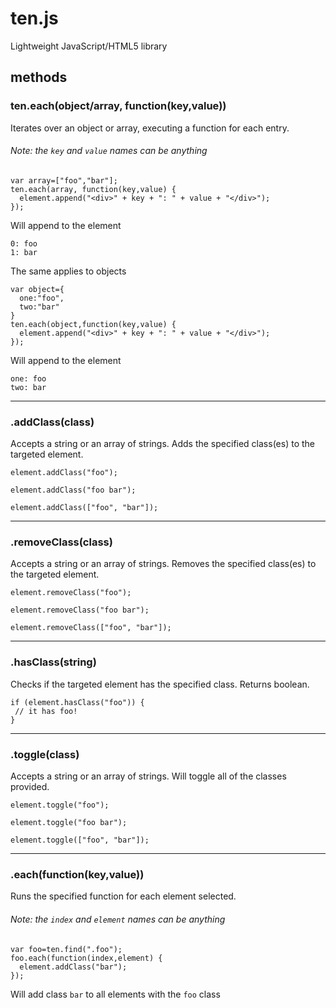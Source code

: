 ten.js
======

Lightweight JavaScript/HTML5 library

## methods

### ten.each(object/array, function(key,value))
Iterates over an object or array, executing a function for each entry.
###### Note: the `key` and `value` names can be anything
>
```
var array=["foo","bar"];
ten.each(array, function(key,value) {
  element.append("<div>" + key + ": " + value + "</div>");
});
```
Will append to the element
```
0: foo
1: bar
```
>
The same applies to objects
```
var object={
  one:"foo",
  two:"bar"
}
ten.each(object,function(key,value) {
  element.append("<div>" + key + ": " + value + "</div>");
});
```
Will append to the element
```
one: foo
two: bar
```

-----
### .addClass(class)
Accepts a string or an array of strings. Adds the specified class(es) to the targeted element.
>
```
element.addClass("foo");
```
```
element.addClass("foo bar");
```
```
element.addClass(["foo", "bar"]);
```

-----
### .removeClass(class)
Accepts a string or an array of strings. Removes the specified class(es) to the targeted element.
>
```
element.removeClass("foo");
```
```
element.removeClass("foo bar");
```
```
element.removeClass(["foo", "bar"]);
```

-----
### .hasClass(string)
Checks if the targeted element has the specified class. Returns boolean.
>
```
if (element.hasClass("foo")) {
 // it has foo!
}
```

-----
### .toggle(class)
Accepts a string or an array of strings. Will toggle all of the classes provided.
>
```
element.toggle("foo");
```
```
element.toggle("foo bar");
```
```
element.toggle(["foo", "bar"]);
```

-----
### .each(function(key,value))
Runs the specified function for each element selected.
###### Note: the `index` and `element` names can be anything
>
```
var foo=ten.find(".foo");
foo.each(function(index,element) {
  element.addClass("bar");
});
```
Will add class `bar` to all elements with the `foo` class

